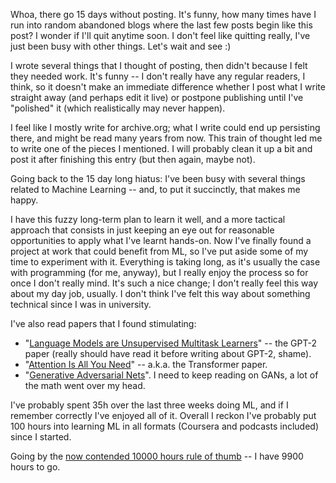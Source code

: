 <!--
.. title: 9900 hours to go
.. slug: 100
.. date: 2019-04-14 18:43:48 UTC+02:00
.. tags: 
.. category: 
.. link: 
.. description: 
.. type: text
.. status:
-->

Whoa, there go 15 days without posting. It's funny, how many times have I run into random abandoned blogs where the last few posts begin like this post? I wonder if I'll quit anytime soon. I don't feel like quitting really, I've just been busy with other things. Let's wait and see :)

I wrote several things that I thought of posting, then didn't because I felt they needed work. It's funny -- I don't really have any regular readers, I think, so it doesn't make an immediate difference whether I post what I write straight away (and perhaps edit it live) or postpone publishing until I've "polished" it (which realistically may never happen). 

I feel like I mostly write for archive.org; what I write could end up persisting there, and might be read many years from now. This train of thought led me to write one of the pieces I mentioned. I will probably clean it up a bit and post it after finishing this entry (but then again, maybe not).

Going back to the 15 day long hiatus: I've been busy with several things related to Machine Learning -- and, to put it succinctly, that makes me happy. 

I have this fuzzy long-term plan to learn it well, and a more tactical approach that consists in just keeping an eye out for reasonable opportunities to apply what I've learnt hands-on. Now I've finally found a project at work that could benefit from ML, so I've put aside some of my time to experiment with it. Everything is taking long, as it's usually the case with programming (for me, anyway), but I really enjoy the process so for once I don't really mind.  It's such a nice change; I don't really feel this way about my day job, usually. I don't think I've felt this way about something technical since I was in university.

I've also read papers that I found stimulating:

 * "[Language Models are Unsupervised Multitask Learners][1]" -- the GPT-2 paper (really should have read it before writing about GPT-2, shame).
 * "[Attention Is All You Need][2]" -- a.k.a. the Transformer paper.
 * "[Generative Adversarial Nets][3]". I need to keep reading on GANs, a lot of the math went over my head.

I've probably spent 35h over the last three weeks doing ML, and if I remember correctly I've enjoyed all of it. Overall I reckon I've probably put 100 hours into learning ML in all formats (Coursera and podcasts included) since I started.

Going by the [now contended 10000 hours rule of thumb][1] -- I have 9900 hours to go.

[1]: https://d4mucfpksywv.cloudfront.net/better-language-models/language_models_are_unsupervised_multitask_learners.pdf
[2]: https://arxiv.org/abs/1706.03762
[3]: https://papers.nips.cc/paper/5423-generative-adversarial-nets.pdf
[4]: https://www.businessinsider.com/new-study-destroys-malcolm-gladwells-10000-rule-2014-7?r=US&IR=T

